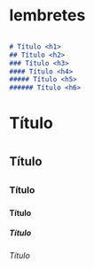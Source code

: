 # lembretes

 ~~~markdown
 
# Título <h1>
## Título <h2>
### Título <h3>
#### Título <h4>
##### Título <h5>
###### Título <h6>
 
 ~~~

# Título <h1>
## Título <h2>
### Título <h3>
#### Título <h4>
##### Título <h5>
###### Título <h6>
